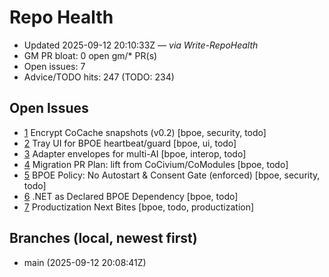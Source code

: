 # Repo Health

- Updated 2025-09-12 20:10:33Z — _via Write-RepoHealth_
- GM PR bloat: 0 open gm/* PR(s)
- Open issues: 7
- Advice/TODO hits: 247 (TODO: 234)

## Open Issues
- [1](https://github.com/rickballard/CoAgent/issues/1) Encrypt CoCache snapshots (v0.2) [bpoe, security, todo]
- [2](https://github.com/rickballard/CoAgent/issues/2) Tray UI for BPOE heartbeat/guard [bpoe, ui, todo]
- [3](https://github.com/rickballard/CoAgent/issues/3) Adapter envelopes for multi-AI [bpoe, interop, todo]
- [4](https://github.com/rickballard/CoAgent/issues/4) Migration PR Plan: lift from CoCivium/CoModules [bpoe, todo]
- [5](https://github.com/rickballard/CoAgent/issues/5) BPOE Policy: No Autostart & Consent Gate (enforced) [bpoe, security, todo]
- [6](https://github.com/rickballard/CoAgent/issues/6) .NET as Declared BPOE Dependency [bpoe, todo]
- [7](https://github.com/rickballard/CoAgent/issues/7) Productization Next Bites [bpoe, todo, productization]

## Branches (local, newest first)
- main (2025-09-12 20:08:41Z)

